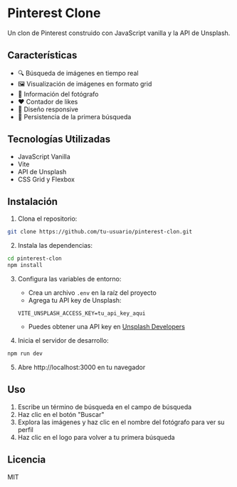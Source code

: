 # Pinterest Clone

Un clon de Pinterest construido con JavaScript vanilla y la API de Unsplash.

## Características

- 🔍 Búsqueda de imágenes en tiempo real
- 🖼️ Visualización de imágenes en formato grid
- 👤 Información del fotógrafo
- ❤️ Contador de likes
- 📱 Diseño responsive
- 💾 Persistencia de la primera búsqueda

## Tecnologías Utilizadas

- JavaScript Vanilla
- Vite
- API de Unsplash
- CSS Grid y Flexbox

## Instalación

1. Clona el repositorio:
```bash
git clone https://github.com/tu-usuario/pinterest-clon.git
```

2. Instala las dependencias:
```bash
cd pinterest-clon
npm install
```

3. Configura las variables de entorno:
   - Crea un archivo `.env` en la raíz del proyecto
   - Agrega tu API key de Unsplash:
   ```
   VITE_UNSPLASH_ACCESS_KEY=tu_api_key_aqui
   ```
   - Puedes obtener una API key en [Unsplash Developers](https://unsplash.com/developers)

4. Inicia el servidor de desarrollo:
```bash
npm run dev
```

5. Abre http://localhost:3000 en tu navegador

## Uso

1. Escribe un término de búsqueda en el campo de búsqueda
2. Haz clic en el botón "Buscar"
3. Explora las imágenes y haz clic en el nombre del fotógrafo para ver su perfil
4. Haz clic en el logo para volver a tu primera búsqueda

## Licencia

MIT